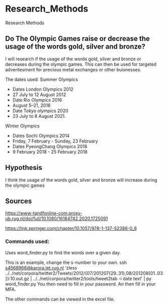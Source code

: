 # Research_Methods
Research Methods

## Do The Olympic Games raise or decrease the usage of the words gold, silver and bronze?

I will research if the usage of the words gold, silver and bronze or decreases during the olympic games.
This can then be used for targeted adveritesment for precious metal exchanges or other buisnesses.



The dates used:
Summer Olympics
* Dates London Olympics 2012
* 27 July to 12 August 2012 
* Date Rio Olympics 2016
* August 5–21, 2016
* Date Tokyo olympics 2020
* 23 July to 8 August 2021.

Winter Olympics
* Dates Sochi Olympics 2014
* Friday, 7 February - Sunday, 23 February
* Dates PyeongChang Olympics 2018
* 9 February 2018 -	25 February 2018



## Hypothesis
I think the usage of the words gold, silver and bronze will increase during the olympic games

## Sources

https://www-tandfonline-com.proxy-ub.rug.nl/doi/full/10.1080/16184742.2020.1725091


https://link.springer.com/chapter/10.1057/978-1-137-52386-0_8


### Commands used:

Uses word_finder.py to find the words over a given day.

This is an example, change the s-number to your own.
ssh s4568966@karora.let.rug.nl 'zless ../../net/corpora/twitter2/Tweets/2012/{07/201207{29..31},08/201208{01..03}}:10.out.gz | ../../net/corpora/twitter2/tools/tweet2tab -i date text' | py word_finder.py
You then need to fill in your password.
An then fill in your MFA.

The other commands can be viewed in the excel file.
